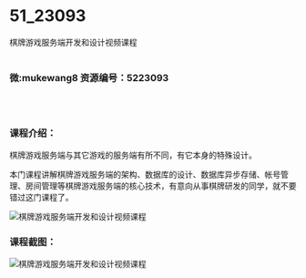 # 51_23093
棋牌游戏服务端开发和设计视频课程
<br/></br>
<h3>微:mukewang8 资源编号：5223093</h3>
<br/></br>
<h3>课程介绍：</h3>
<p><a title="查看与 棋牌 相关的文章" target="_blank">棋牌</a>游戏服务端与其它游戏的服务端有所不同，有它本身的特殊设计。</p>
<p>本门课程讲解<a title="查看与 棋牌 相关的文章" target="_blank">棋牌</a>游戏服务端的架构、数据库的设计、数据库异步存储、帐号管理、房间管理等棋牌游戏服务端的核心技术，有意向从事棋牌研发的同学，就不要错过这门课程了。</p>
<p><img src="https://www.ko996.com/wp-content/uploads/img/2022/03/1-19-300x139.png" alt="棋牌游戏服务端开发和设计视频课程"></p>
<div class="info-desc">
<h3>课程截图：</h3>
<p><img src="https://www.ko996.com/wp-content/uploads/img/2022/03/2-8.png" alt="棋牌游戏服务端开发和设计视频课程"></p>


			
</div>
